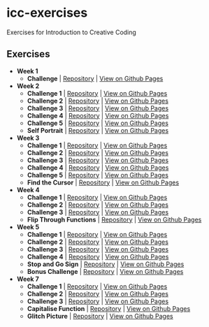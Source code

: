 # icc-exercises

Exercises for Introduction to Creative Coding

## Exercises

- **Week 1**
  - **Challenge** | [Repository](https://github.com/robeecodes/icc-exercises/tree/main/week-1/challenge-1) | [View on Github Pages](https://robeecodes.github.io/icc-exercises/week-1/challenge-1/sketch/index.html)
- **Week 2**
  - **Challenge 1** | [Repository](https://github.com/robeecodes/icc-exercises/tree/main/week-2/challenge-1) | [View on Github Pages](https://robeecodes.github.io/icc-exercises/week-2/challenge-1/sketch/index.html)
  - **Challenge 2** | [Repository](https://github.com/robeecodes/icc-exercises/tree/main/week-2/challenge-2) | [View on Github Pages](https://robeecodes.github.io/icc-exercises/week-2/challenge-2/sketch/index.html)
  - **Challenge 3** | [Repository](https://github.com/robeecodes/icc-exercises/tree/main/week-2/challenge-3) | [View on Github Pages](https://robeecodes.github.io/icc-exercises/week-2/challenge-3/sketch/index.html)
  - **Challenge 4** | [Repository](https://github.com/robeecodes/icc-exercises/tree/main/week-2/challenge-4) | [View on Github Pages](https://robeecodes.github.io/icc-exercises/week-2/challenge-4/sketch/index.html)
  - **Challenge 5** | [Repository](https://github.com/robeecodes/icc-exercises/tree/main/week-2/challenge-5) | [View on Github Pages](https://robeecodes.github.io/icc-exercises/week-2/challenge-5/sketch/index.html)
  - **Self Portrait** | [Repository](https://github.com/robeecodes/icc-exercises/tree/main/week-2/self-portrait) | [View on Github Pages](https://robeecodes.github.io/icc-exercises/week-2/self-portrait/sketch/index.html)
- **Week 3**
  - **Challenge 1** | [Repository](https://github.com/robeecodes/icc-exercises/tree/main/week-3/challenge-1) | [View on Github Pages](https://robeecodes.github.io/icc-exercises/week-3/challenge-1/sketch/index.html)
  - **Challenge 2** | [Repository](https://github.com/robeecodes/icc-exercises/tree/main/week-3/challenge-2) | [View on Github Pages](https://robeecodes.github.io/icc-exercises/week-3/challenge-2/sketch/index.html)
  - **Challenge 3** | [Repository](https://github.com/robeecodes/icc-exercises/tree/main/week-3/challenge-3) | [View on Github Pages](https://robeecodes.github.io/icc-exercises/week-3/challenge-3/sketch/index.html)
  - **Challenge 4** | [Repository](https://github.com/robeecodes/icc-exercises/tree/main/week-3/challenge-4) | [View on Github Pages](https://robeecodes.github.io/icc-exercises/week-3/challenge-4/sketch/index.html)
  - **Challenge 5** | [Repository](https://github.com/robeecodes/icc-exercises/tree/main/week-3/challenge-5) | [View on Github Pages](https://robeecodes.github.io/icc-exercises/week-3/challenge-5/sketch/index.html)
  - **Find the Cursor** | [Repository](https://github.com/robeecodes/icc-exercises/tree/main/week-3/challenge-6) | [View on Github Pages](https://robeecodes.github.io/icc-exercises/week-3/challenge-6/sketch/index.html)
- **Week 4**
  - **Challenge 1** | [Repository](https://github.com/robeecodes/icc-exercises/tree/main/week-4/challenge-1) | [View on Github Pages](https://robeecodes.github.io/icc-exercises/week-4/challenge-1/sketch/index.html)
  - **Challenge 2** | [Repository](https://github.com/robeecodes/icc-exercises/tree/main/week-4/challenge-2) | [View on Github Pages](https://robeecodes.github.io/icc-exercises/week-4/challenge-2/sketch/index.html)
  - **Challenge 3** | [Repository](https://github.com/robeecodes/icc-exercises/tree/main/week-4/challenge-3) | [View on Github Pages](https://robeecodes.github.io/icc-exercises/week-4/challenge-3/sketch/index.html)
  - **Flip Through Functions** | [Repository](https://github.com/robeecodes/icc-exercises/tree/main/week-4/challenge-4) | [View on Github Pages](https://robeecodes.github.io/icc-exercises/week-4/challenge-4/sketch/index.html)
- **Week 5**
  - **Challenge 1** | [Repository](https://github.com/robeecodes/icc-exercises/tree/main/week-5/challenge-1) | [View on Github Pages](https://robeecodes.github.io/icc-exercises/week-5/challenge-1/sketch/index.html)
  - **Challenge 2** | [Repository](https://github.com/robeecodes/icc-exercises/tree/main/week-5/challenge-2) | [View on Github Pages](https://robeecodes.github.io/icc-exercises/week-5/challenge-2/sketch/index.html)
  - **Challenge 3** | [Repository](https://github.com/robeecodes/icc-exercises/tree/main/week-5/challenge-3) | [View on Github Pages](https://robeecodes.github.io/icc-exercises/week-5/challenge-3/sketch/index.html)
  - **Challenge 4** | [Repository](https://github.com/robeecodes/icc-exercises/tree/main/week-5/challenge-4) | [View on Github Pages](https://robeecodes.github.io/icc-exercises/week-5/challenge-4/sketch/index.html)
  - **Stop and Go Sign** | [Repository](https://github.com/robeecodes/icc-exercises/tree/main/week-5/challenge-5) | [View on Github Pages](https://robeecodes.github.io/icc-exercises/week-5/challenge-5/sketch/index.html)
  - **Bonus Challenge** | [Repository](https://github.com/robeecodes/icc-exercises/tree/main/week-5/challenge-6) | [View on Github Pages](https://robeecodes.github.io/icc-exercises/week-5/challenge-6/sketch/index.html)
- **Week 7**
  - **Challenge 1** | [Repository](https://github.com/robeecodes/icc-exercises/tree/main/week-7/challenge-1) | [View on Github Pages](https://robeecodes.github.io/icc-exercises/week-7/challenge-1/sketch/index.html)
  - **Challenge 2** | [Repository](https://github.com/robeecodes/icc-exercises/tree/main/week-7/challenge-2) | [View on Github Pages](https://robeecodes.github.io/icc-exercises/week-6/challenge-7/sketch/index.html)
  - **Challenge 3** | [Repository](https://github.com/robeecodes/icc-exercises/tree/main/week-7/challenge-3) | [View on Github Pages](https://robeecodes.github.io/icc-exercises/week-7/challenge-3/sketch/index.html)
  - **Capitalise Function** | [Repository](https://github.com/robeecodes/icc-exercises/tree/main/week-7/challenge-4/capitalise) | [View on Github Pages](https://robeecodes.github.io/icc-exercises/week-7/challenge-4/capitalise/index.html)
  - **Glitch Picture** | [Repository](https://github.com/robeecodes/icc-exercises/tree/main/week-7/challenge-4/glitch) | [View on Github Pages](https://robeecodes.github.io/icc-exercises/week-7/challenge-4/glitch/index.html)
